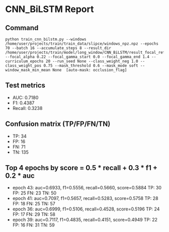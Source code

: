 # CNN_BiLSTM Report

## Command
```
python train_cnn_bilstm.py --windows /home/user/projects/train/train_data/slipce/windows_npz.npz --epochs 70 --batch 16 --accumulate_steps 8 --result_dir /home/user/projects/train/model/long_window/CNN_BiLSTM/result_focal_refine/cw01_fg01 --focal_alpha 0.22 --focal_gamma_start 0.0 --focal_gamma_end 1.4 --curriculum_epochs 20 --run_seed None --class_weight_neg 1.0 --class_weight_pos 0.75 --mask_threshold 0.6 --mask_mode soft --window_mask_min_mean None  [auto-mask: occlusion_flag]
```

## Test metrics
- AUC: 0.7180
- F1: 0.4387
- Recall: 0.3238
## Confusion matrix (TP/FP/FN/TN)
- TP: 34
- FP: 16
- FN: 71
- TN: 135

## Top 4 epochs by score = 0.5 * recall + 0.3 * f1 + 0.2 * auc
- epoch 43: auc=0.6933, f1=0.5556, recall=0.5660, score=0.5884  TP: 30 FP: 25 FN: 23 TN: 50
- epoch 41: auc=0.7097, f1=0.5657, recall=0.5283, score=0.5758  TP: 28 FP: 18 FN: 25 TN: 57
- epoch 36: auc=0.6999, f1=0.5106, recall=0.4528, score=0.5196  TP: 24 FP: 17 FN: 29 TN: 58
- epoch 39: auc=0.7117, f1=0.4835, recall=0.4151, score=0.4949  TP: 22 FP: 16 FN: 31 TN: 59
